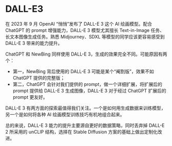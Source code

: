 # DALL-E3
在 2023 年 9 月 OpenAI “悄悄”发布了 DALL-E 3 这个 AI 绘画模型。配合 ChatGPT 的 prompt 增强能力，DALL-E 3 模型尤其擅长 Text-in-Image 任务、长文本图像生成任务。熟悉 Midjourney、SDXL 等模型的同学应该更容易感受到 DALL-E 3 带来的能力提升。

ChatGPT 和 NewBing 同样使用 DALL-E 3，生成的效果完全不同。可能原因有两个：
- 第一，NewBing 背后使用的 DALL-E 3 可能是某个“阉割版”，效果不如 ChatGPT 提供的完整版；
- 第二，ChatGPT 会针对我们提供的 prompt，做一个详细扩展，将扩展后的 prompt 提供给 DALL-E 3 生成图像，DALL-E 3 对于经过 ChatGPT 扩展后的 prompt 更友好。

DALL-E 3 有两方面的探索最值得我们关注。一个是如何用生成数据来训练模型，另一个是如何将各种 AI 绘画模型训练技巧有机地组合起来。

总的来说，DALL-E 3 能力的提升主要源自更好的数据策略，同时丢弃掉 DALL-E 2 所采用的 unCLIP 结构，选择在 Stable Diffusion 方案的基础上做出定制化改进。